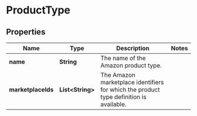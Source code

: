 
# ProductType

## Properties
Name | Type | Description | Notes
------------ | ------------- | ------------- | -------------
**name** | **String** | The name of the Amazon product type. | 
**marketplaceIds** | **List&lt;String&gt;** | The Amazon marketplace identifiers for which the product type definition is available. | 



